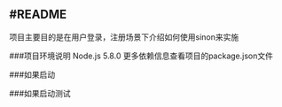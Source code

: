 #README
-----
项目主要目的是在用户登录，注册场景下介绍如何使用sinon来实施

###项目环境说明
Node.js  5.8.0
更多依赖信息查看项目的package.json文件

###如果启动


###如果启动测试
